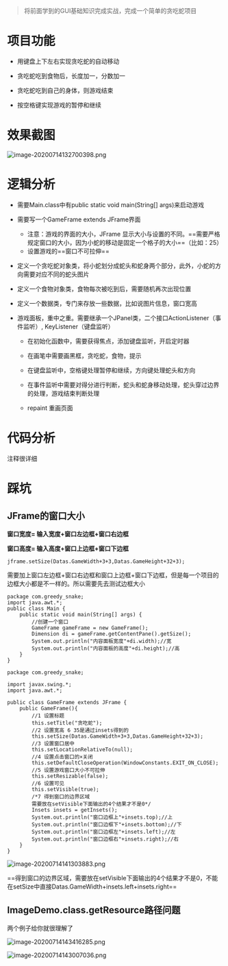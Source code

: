 > 将前面学到的GUI基础知识完成实战，完成一个简单的贪吃蛇项目

# 项目功能

- 用键盘上下左右实现贪吃蛇的自动移动

- 贪吃蛇吃到食物后，长度加一，分数加一

- 贪吃蛇吃到自己的身体，则游戏结束

- 按空格键实现游戏的暂停和继续

# 效果截图

![image-20200714132700398.png](https://i.loli.net/2020/07/14/VUECj9fdSBTDM2L.png)

# 逻辑分析

- 需要Main.class中有public static void main(String[] args)来启动游戏

- 需要写一个GameFrame extends JFrame界面 

  - 注意：游戏的界面的大小，JFrame 显示大小与设置的不同。==需要严格规定窗口的大小，因为小蛇的移动是固定一个格子的大小==（比如：25）
  - 设置游戏的==窗口不可拉伸==

- 定义一个贪吃蛇对象类，将小蛇划分成蛇头和蛇身两个部分，此外，小蛇的方向需要对应不同的蛇头图片

- 定义一个食物对象类，食物每次被吃到后，需要随机再次出现位置

- 定义一个数据类，专门来存放一些数据，比如说图片信息，窗口宽高

- 游戏面板，重中之重。需要继承一个JPanel类，二个接口ActionListener（事件监听）, KeyListener（键盘监听）

  - 在初始化函数中，需要获得焦点，添加键盘监听，开启定时器
  - 在画笔中需要画黑框，贪吃蛇，食物，提示
  - 在键盘监听中，空格键处理暂停和继续，方向键处理蛇头和方向

  - 在事件监听中需要对得分进行判断，蛇头和蛇身移动处理，蛇头穿过边界的处理，游戏结束判断处理
  - repaint 重画页面

# 代码分析

注释很详细

# 踩坑

## JFrame的窗口大小

**窗口宽度= 输入宽度+窗口左边框+窗口右边框**

**窗口高度= 输入高度+窗口上边框+窗口下边框**

 ```//需要加上窗口左边框+窗口右边框和窗口上边框+窗口下边框
jframe.setSize(Datas.GameWidth+3+3,Datas.GameHeight+32+3);
 ```

需要加上窗口左边框+窗口右边框和窗口上边框+窗口下边框，但是每一个项目的边框大小都是不一样的。所以需要先去测试边框大小

```
package com.greedy_snake;
import java.awt.*;
public class Main {
    public static void main(String[] args) {
        //创建一个窗口
        GameFrame gameFrame = new GameFrame();
        Dimension di = gameFrame.getContentPane().getSize();
        System.out.println("内容面板宽度"+di.width);//宽
        System.out.println("内容面板的高度"+di.height);//高
    }
}
```

```
package com.greedy_snake;

import javax.swing.*;
import java.awt.*;

public class GameFrame extends JFrame {
    public GameFrame(){
        //1 设置标题
        this.setTitle("贪吃蛇");
        //2 设置宽高 6 35是通过insets得到的
        this.setSize(Datas.GameWidth+3+3,Datas.GameHeight+32+3);
        //3 设置窗口居中
        this.setLocationRelativeTo(null);
        //4 设置点击窗口的×关闭
        this.setDefaultCloseOperation(WindowConstants.EXIT_ON_CLOSE);
        //5 设置游戏窗口大小不可拉伸
        this.setResizable(false);
        //6 设置可见
        this.setVisible(true);
        /*7 得到窗口的边界区域
        需要放在setVisible下面输出的4个结果才不是0*/
        Insets insets = getInsets();
        System.out.println("窗口边框上"+insets.top);//上
        System.out.println("窗口边框下"+insets.bottom);//下
        System.out.println("窗口边框左"+insets.left);//左
        System.out.println("窗口边框右"+insets.right);//右
    }
}
```
![image-20200714141303883.png](https://i.loli.net/2020/07/14/2MAjQwBqbZYJKr9.png)

==得到窗口的边界区域，需要放在setVisible下面输出的4个结果才不是0，不能在setSize中直接Datas.GameWidth+insets.left+insets.right==



## ImageDemo.class.getResource路径问题

两个例子给你就很理解了

![image-20200714143416285.png](https://i.loli.net/2020/07/14/SkDsNh2vrTM14tJ.png)

![image-20200714143007036.png](https://i.loli.net/2020/07/14/hox37y8nSglYGDI.png)
